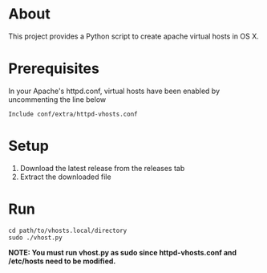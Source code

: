 
About
===============
This project provides a Python script to create apache virtual hosts in OS X.

Prerequisites
================

In your Apache's httpd.conf, virtual hosts have been enabled by uncommenting the line below

````
Include conf/extra/httpd-vhosts.conf
````

Setup
======
1. Download the latest release from the releases tab
2. Extract the downloaded file

Run
=======

````
cd path/to/vhosts.local/directory
sudo ./vhost.py
````
**NOTE: You must run vhost.py as sudo since httpd-vhosts.conf and /etc/hosts need to be modified.**

